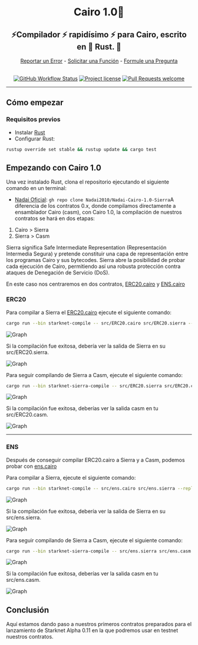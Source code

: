 <div align="center">
  <h1>Cairo 1.0🐺 </h1>
  <h2> ⚡Compilador ⚡ rapidísimo ⚡ para Cairo, escrito en 🦀 Rust. 🦀 </h2>
  <a href="https://github.com/starkware-libs/cairo/issues/new?assignees=&labels=bug&template=01_BUG_REPORT.md&title=bug%3A+">Reportar un Error</a>
  -
  <a href="https://github.com/starkware-libs/cairo/issues/new?assignees=&labels=enhancement&template=02_FEATURE_REQUEST.md&title=feat%3A+">Solicitar una Función</a>
  -
  <a href="https://github.com/starkware-libs/cairo/discussions">Formule una Pregunta</a>
</div>

<div align="center">
<br />

[![GitHub Workflow Status](https://github.com/starkware-libs/cairo/actions/workflows/ci.yml/badge.svg)](https://github.com/starkware-libs/cairo/actions/workflows/ci.yml)
[![Project license](https://img.shields.io/github/license/starkware-libs/cairo.svg?style=flat-square)](LICENSE)
[![Pull Requests welcome](https://img.shields.io/badge/PRs-welcome-ff69b4.svg?style=flat-square)](https://github.com/starkware-libs/cairo/issues?q=is%3Aissue+is%3Aopen+label%3A%22help+wanted%22)

</div>


---

## Cómo empezar

### Requisitos previos

- Instalar [Rust](https://www.rust-lang.org/tools/install)
- Configurar Rust:
```bash
rustup override set stable && rustup update && cargo test
```

## Empezando con Cairo 1.0
Una vez instalado Rust, clona el repositorio ejecutando el siguiente comando en un terminal:

* [Nadai Oficial](https://github.com/Nadai2010/Nadai-Cairo-1.0-Sierra): `gh repo clone Nadai2010/Nadai-Cairo-1.0-Sierra`A diferencia de los contratos 0.x, donde compilamos directamente a ensamblador Cairo (casm), con Cairo 1.0, la compilación de nuestros contratos se hará en dos etapas:

1. Cairo > Sierra
2. Sierra > Casm

Sierra significa Safe Intermediate Representation (Representación Intermedia Segura) y pretende constituir una capa de representación entre los programas Cairo y sus bytecodes. Sierra abre la posibilidad de probar cada ejecución de Cairo, permitiendo así una robusta protección contra ataques de Denegación de Servicio (DoS).

En este caso nos centraremos en dos contratos, [ERC20.cairo](src/ERC20.cairo) y [ENS.cairo](src/ens.cairo)

### ERC20
Para compilar a Sierra el [ERC20.cairo](src/ERC20.cairo) ejecute el siguiente comando:

```bash
cargo run --bin starknet-compile -- src/ERC20.cairo src/ERC20.sierra --replace-ids
```

![Graph](imágenes/erc20si.png)

Si la compilación fue exitosa, debería ver la salida de Sierra en su src/ERC20.sierra.

![Graph](imágenes/erc20si2.png)

Para seguir compilando de Sierra a Casm, ejecute el siguiente comando:

```bash
cargo run --bin starknet-sierra-compile -- src/ERC20.sierra src/ERC20.casm
```

![Graph](imágenes/erc20casm.png)

Si la compilación fue exitosa, deberías ver la salida casm en tu src/ERC20.casm.

![Graph](imágenes/erc20casm2.png)

---

### ENS

Después de conseguir compilar ERC20.cairo a Sierra y a Casm, podemos probar con [ens.cairo](src/ens.cairo)

Para compilar a Sierra, ejecute el siguiente comando:

```bash
cargo run --bin starknet-compile -- src/ens.cairo src/ens.sierra --replace-ids
```

![Graph](imágenes/enssi.png)

Si la compilación fue exitosa, debería ver la salida de Sierra en su src/ens.sierra.

![Graph](imágenes/enssi2.png)

Para seguir compilando de Sierra a Casm, ejecute el siguiente comando:

```bash
cargo run --bin starknet-sierra-compile -- src/ens.sierra src/ens.casm
```

![Graph](imágenes/enscasm.png)

Si la compilación fue exitosa, deberías ver la salida casm en tu src/ens.casm.

![Graph](imágenes/enscasm2.png)

## Conclusión
Aquí estamos dando paso a nuestros primeros contratos preparados para el lanzamiento de Starknet Alpha 0.11 en la que podremos usar en testnet nuestros contratos.


 


